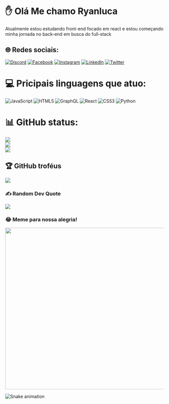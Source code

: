 ✋ Olá Me chamo Ryanluca
=====================

  
Atualmente estou estudando front-end focado em react e estou começando minha jornada no back-end em busca do full-stack

## 🌐 Redes sociais:
[![Discord](https://img.shields.io/badge/Discord-%237289DA.svg?logo=discord&logoColor=white)](https://discord.gg/ryanluca#3255) [![Facebook](https://img.shields.io/badge/Facebook-%231877F2.svg?logo=Facebook&logoColor=white)](https://facebook.com/ryan.luca.58) [![Instagram](https://img.shields.io/badge/Instagram-%23E4405F.svg?logo=Instagram&logoColor=white)](https://instagram.com/ryanluca01) [![LinkedIn](https://img.shields.io/badge/LinkedIn-%230077B5.svg?logo=linkedin&logoColor=white)](https://linkedin.com/in/https://www.linkedin.com/in/ryan-luca-839194230/) [![Twitter](https://img.shields.io/badge/Twitter-%231DA1F2.svg?logo=Twitter&logoColor=white)](https://twitter.com/https://twitter.com/ryanluca007123) 

# 💻 Pricipais linguagens que atuo:
![JavaScript](https://img.shields.io/badge/javascript-%23323330.svg?style=for-the-badge&logo=javascript&logoColor=%23F7DF1E) ![HTML5](https://img.shields.io/badge/html5-%23E34F26.svg?style=for-the-badge&logo=html5&logoColor=white) ![GraphQL](https://img.shields.io/badge/-GraphQL-E10098?style=for-the-badge&logo=graphql&logoColor=white) ![React](https://img.shields.io/badge/react-%2320232a.svg?style=for-the-badge&logo=react&logoColor=%2361DAFB) ![CSS3](https://img.shields.io/badge/css3-%231572B6.svg?style=for-the-badge&logo=css3&logoColor=white) ![Python](https://img.shields.io/badge/python-3670A0?style=for-the-badge&logo=python&logoColor=ffdd54)
# 📊 GitHub status:
![](https://github-readme-stats.vercel.app/api?username=ryan1235&theme=dark&hide_border=false&include_all_commits=true&count_private=true)<br/>
![](https://github-readme-streak-stats.herokuapp.com/?user=ryan1235&theme=dark&hide_border=false)<br/>
![](https://github-readme-stats.vercel.app/api/top-langs/?username=ryan1235&theme=dark&hide_border=false&include_all_commits=true&count_private=true&layout=compact)

## 🏆 GitHub troféus
![](https://github-profile-trophy.vercel.app/?username=ryan1235&theme=radical&no-frame=false&no-bg=true&margin-w=4)


### ✍️ Random Dev Quote
![](https://quotes-github-readme.vercel.app/api?type=horizontal&theme=radical)

### 😂 Meme para nossa alegria!
<img src="https://random-memer.herokuapp.com/" width="512px"/>

 ![Snake animation](https://github.com/ryan1235/ryan1235/blob/output/github-contribution-grid-snake.svg)
<!-- Proudly created with GPRM ( https://gprm.itsvg.in ) -->
